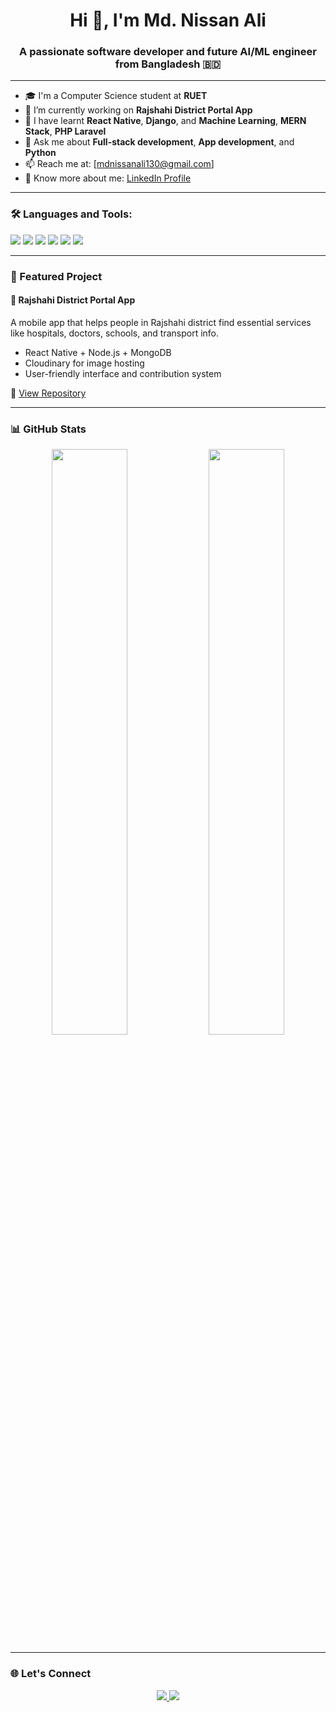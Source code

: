 <h1 align="center">Hi 👋, I'm Md. Nissan Ali</h1>
<h3 align="center">A passionate software developer and future AI/ML engineer from Bangladesh 🇧🇩</h3>

---

- 🎓 I'm a Computer Science student at **RUET**
- 🔭 I’m currently working on **Rajshahi District Portal App**
- 🌱 I have learnt **React Native**, **Django**, and **Machine Learning**, **MERN Stack**, **PHP Laravel**
- 💬 Ask me about **Full-stack development**, **App development**, and **Python**
- 📫 Reach me at: [mdnissanali130@gmail.com]
- 📄 Know more about me: [LinkedIn Profile](https://www.linkedin.com/in/md-nissan-ali130/)

---

### 🛠️ Languages and Tools:
<p align="left">
  <img src="https://img.shields.io/badge/React_Native-20232A?style=for-the-badge&logo=react&logoColor=61DAFB" />
  <img src="https://img.shields.io/badge/Django-092E20?style=for-the-badge&logo=django&logoColor=white" />
  <img src="https://img.shields.io/badge/MongoDB-4EA94B?style=for-the-badge&logo=mongodb&logoColor=white" />
  <img src="https://img.shields.io/badge/Node.js-339933?style=for-the-badge&logo=nodedotjs&logoColor=white" />
  <img src="https://img.shields.io/badge/Python-3776AB?style=for-the-badge&logo=python&logoColor=white" />
  <img src="https://img.shields.io/badge/GitHub-181717?style=for-the-badge&logo=github&logoColor=white" />
</p>

---

### 🚀 Featured Project

#### 📱 Rajshahi District Portal App  
A mobile app that helps people in Rajshahi district find essential services like hospitals, doctors, schools, and transport info.

- React Native + Node.js + MongoDB
- Cloudinary for image hosting
- User-friendly interface and contribution system

🔗 [View Repository](https://github.com/Nissan130/Rajshahi-District-Portal-App)

---

### 📊 GitHub Stats
<p align="center">
  <img src="https://github-readme-stats.vercel.app/api?username=Nissan130&show_icons=true&theme=radical" width="49%" />
  <img src="https://github-readme-streak-stats.herokuapp.com/?user=Nissan130&theme=radical" width="49%" />
</p>

---

### 🌐 Let's Connect
<p align="center">
  <a href="https://www.linkedin.com/in/md-nissan-ali130/" target="_blank">
    <img src="https://img.shields.io/badge/LinkedIn-0077B5?style=for-the-badge&logo=linkedin&logoColor=white" />
  </a>
  <a href="mdnissanali130@gmail.com" target="_blank">
    <img src="https://img.shields.io/badge/Gmail-D14836?style=for-the-badge&logo=gmail&logoColor=white" />
  </a>
</p>
